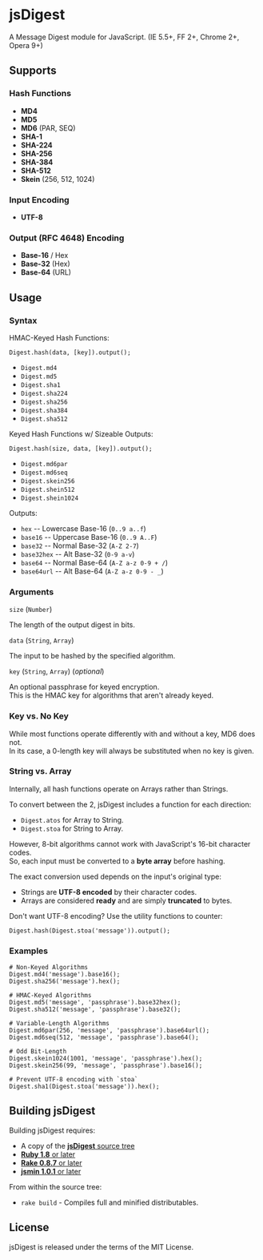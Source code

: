 jsDigest
===

A Message Digest module for JavaScript. (IE 5.5+, FF 2+, Chrome 2+, Opera 9+)


Supports
---

### Hash Functions ###

* **MD4**
* **MD5**
* **MD6** (PAR, SEQ)
* **SHA-1**
* **SHA-224**
* **SHA-256**
* **SHA-384** 
* **SHA-512**
* **Skein** (256, 512, 1024)

### Input Encoding ###

* **UTF-8**

### Output (RFC 4648) Encoding ###

* **Base-16** / Hex
* **Base-32** (Hex)
* **Base-64** (URL)


Usage
---

### Syntax ###

HMAC-Keyed Hash Functions:

    Digest.hash(data, [key]).output();
    
  * `Digest.md4`
  * `Digest.md5`
  * `Digest.sha1`
  * `Digest.sha224`
  * `Digest.sha256`
  * `Digest.sha384`
  * `Digest.sha512`

Keyed Hash Functions w/ Sizeable Outputs:

    Digest.hash(size, data, [key]).output();
    
  * `Digest.md6par`
  * `Digest.md6seq`
  * `Digest.skein256`
  * `Digest.shein512`
  * `Digest.shein1024`

Outputs:

  * `hex` -- Lowercase Base-16 (`0..9 a..f`)
  * `base16` -- Uppercase Base-16 (`0..9 A..F`)
  * `base32` -- Normal Base-32 (`A-Z 2-7`)
  * `base32hex` -- Alt Base-32 (`0-9 a-v`)
  * `base64` -- Normal Base-64 (`A-Z a-z 0-9 + /`)
  * `base64url` -- Alt Base-64 (`A-Z a-z 0-9 - _`)

### Arguments ###

`size` (`Number`)

The length of the output digest in bits.

`data` (`String`, `Array`)

The input to be hashed by the specified algorithm.

`key` (`String`, `Array`) (_optional_)

An optional passphrase for keyed encryption.  
This is the HMAC key for algorithms that aren't already keyed.


### Key vs. No Key ###

While most functions operate differently with and without a key, MD6 does not.  
In its case, a 0-length key will always be substituted when no key is given.


### String vs. Array ###

Internally, all hash functions operate on Arrays rather than Strings.

To convert between the 2, jsDigest includes a function for each direction:

* `Digest.atos` for Array to String.
* `Digest.stoa` for String to Array.

However, 8-bit algorithms cannot work with JavaScript's 16-bit character codes.  
So, each input must be converted to a **byte array** before hashing.

The exact conversion used depends on the input's original type:

* Strings are **UTF-8 encoded** by their character codes.
* Arrays are considered **ready** and are simply **truncated** to bytes.

Don't want UTF-8 encoding? Use the utility functions to counter:

    Digest.hash(Digest.stoa('message')).output();


### Examples ###

    # Non-Keyed Algorithms
    Digest.md4('message').base16();
    Digest.sha256('message').hex();
    
    # HMAC-Keyed Algorithms
    Digest.md5('message', 'passphrase').base32hex();
    Digest.sha512('message', 'passphrase').base32();
    
    # Variable-Length Algorithms
    Digest.md6par(256, 'message', 'passphrase').base64url();
    Digest.md6seq(512, 'message', 'passphrase').base64();
    
    # Odd Bit-Length
    Digest.skein1024(1001, 'message', 'passphrase').hex();
    Digest.skein256(99, 'message', 'passphrase').base16();
    
    # Prevent UTF-8 encoding with `stoa`
    Digest.sha1(Digest.stoa('message')).hex();


Building jsDigest
----

Building jsDigest requires:

 * A copy of the [**jsDigest** source tree](http://github.com/coiscir/jsdigest)
 * [**Ruby 1.8** or later](http://ruby-lang.org/)
 * [**Rake 0.8.7** or later](http://rake.rubyforge.org/)
 * [**jsmin 1.0.1** or later](http://rubyforge.org/projects/riposte/)

From within the source tree:

 * `rake build` - Compiles full and minified distributables.


License
----

jsDigest is released under the terms of the MIT License.
